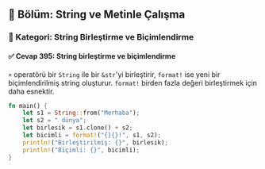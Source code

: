 ## 📘 Bölüm: String ve Metinle Çalışma
### 🔹 Kategori: String Birleştirme ve Biçimlendirme
#### ✅ Cevap 395: String birleştirme ve biçimlendirme

`+` operatörü bir `String` ile bir `&str`'yi birleştirir, `format!` ise yeni bir biçimlendirilmiş string oluşturur. `format!` birden fazla değeri birleştirmek için daha esnektir.

```rust
fn main() {
    let s1 = String::from("Merhaba");
    let s2 = " dünya";
    let birlesik = s1.clone() + s2;
    let bicimli = format!("{}{}!", s1, s2);
    println!("Birleştirilmiş: {}", birlesik);
    println!("Biçimli: {}", bicimli);
}
```
